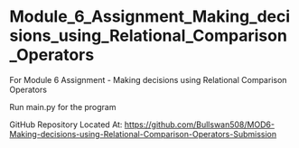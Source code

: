 # Module_6_Assignment_Making_decisions_using_Relational_Comparison_Operators
 For Module 6 Assignment - Making decisions using Relational Comparison Operators

Run main.py for the program

GitHub Repository Located At: https://github.com/Bullswan508/MOD6-Making-decisions-using-Relational-Comparison-Operators-Submission